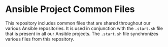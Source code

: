 # Ansible Project Common Files

This repository includes common files that are shared throughout our various Ansible repositories. It is used in conjunction with the `.start.sh` file that is present in all our Ansible projects. The `.start.sh` file synchronizes various files from this repository.

